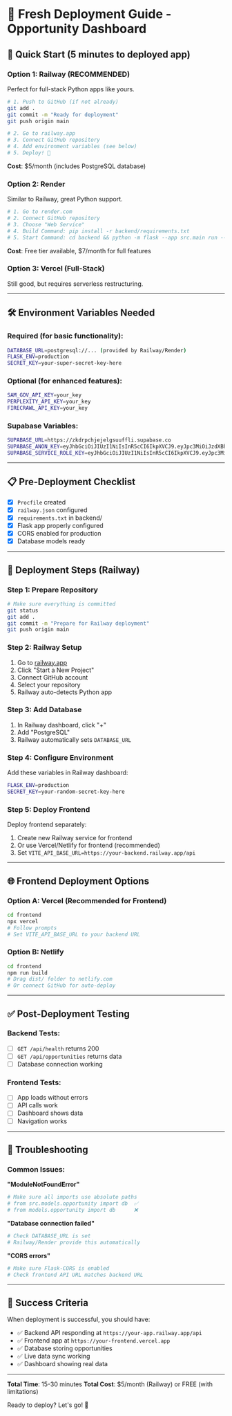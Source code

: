 # 🚀 Fresh Deployment Guide - Opportunity Dashboard

## 🎯 Quick Start (5 minutes to deployed app)

### **Option 1: Railway (RECOMMENDED)**
Perfect for full-stack Python apps like yours.

```bash
# 1. Push to GitHub (if not already)
git add .
git commit -m "Ready for deployment"
git push origin main

# 2. Go to railway.app
# 3. Connect GitHub repository
# 4. Add environment variables (see below)
# 5. Deploy! 🚀
```

**Cost**: $5/month (includes PostgreSQL database)

### **Option 2: Render**
Similar to Railway, great Python support.

```bash
# 1. Go to render.com
# 2. Connect GitHub repository  
# 3. Choose "Web Service"
# 4. Build Command: pip install -r backend/requirements.txt
# 5. Start Command: cd backend && python -m flask --app src.main run --host=0.0.0.0 --port=$PORT
```

**Cost**: Free tier available, $7/month for full features

### **Option 3: Vercel (Full-Stack)**
Still good, but requires serverless restructuring.

---

## 🛠️ **Environment Variables Needed**

### **Required (for basic functionality):**
```bash
DATABASE_URL=postgresql://... (provided by Railway/Render)
FLASK_ENV=production
SECRET_KEY=your-super-secret-key-here
```

### **Optional (for enhanced features):**
```bash
SAM_GOV_API_KEY=your_key
PERPLEXITY_API_KEY=your_key  
FIRECRAWL_API_KEY=your_key
```

### **Supabase Variables:**
```bash
SUPABASE_URL=https://zkdrpchjejelgsuuffli.supabase.co
SUPABASE_ANON_KEY=eyJhbGciOiJIUzI1NiIsInR5cCI6IkpXVCJ9.eyJpc3MiOiJzdXBhYmFzZSIsInJlZiI6InprZHJwY2hqZWplbGdzdXVmZmxpIiwicm9sZSI6ImFub24iLCJpYXQiOjE3NTAyMjY4MTMsImV4cCI6MjA2NTgwMjgxM30.xBBArkhXeFT26BmVI-WNag0qa0hHGdFUmxmlcTi4CGg
SUPABASE_SERVICE_ROLE_KEY=eyJhbGciOiJIUzI1NiIsInR5cCI6IkpXVCJ9.eyJpc3MiOiJzdXBhYmFzZSIsInJlZiI6InprZHJwY2hqZWplbGdzdXVmZmxpIiwicm9sZSI6InNlcnZpY2Vfcm9sZSIsImlhdCI6MTc1MDIyNjgxMywiZXhwIjoyMDY1ODAyODEzfQ.sfXaVkEOIiJMpKdTt7YLauIwxcqjhL1J04Vt92neWR4
```

---

## 📋 **Pre-Deployment Checklist**

- [x] `Procfile` created
- [x] `railway.json` configured
- [x] `requirements.txt` in backend/
- [x] Flask app properly configured
- [x] CORS enabled for production
- [x] Database models ready

---

## 🔄 **Deployment Steps (Railway)**

### **Step 1: Prepare Repository**
```bash
# Make sure everything is committed
git status
git add .
git commit -m "Prepare for Railway deployment"
git push origin main
```

### **Step 2: Railway Setup**
1. Go to [railway.app](https://railway.app)
2. Click "Start a New Project"
3. Connect GitHub account
4. Select your repository
5. Railway auto-detects Python app

### **Step 3: Add Database**
1. In Railway dashboard, click "+" 
2. Add "PostgreSQL" 
3. Railway automatically sets `DATABASE_URL`

### **Step 4: Configure Environment**
Add these variables in Railway dashboard:
```bash
FLASK_ENV=production
SECRET_KEY=your-random-secret-key-here
```

### **Step 5: Deploy Frontend**
Deploy frontend separately:
1. Create new Railway service for frontend
2. Or use Vercel/Netlify for frontend (recommended)
3. Set `VITE_API_BASE_URL=https://your-backend.railway.app/api`

---

## 🌐 **Frontend Deployment Options**

### **Option A: Vercel (Recommended for Frontend)**
```bash
cd frontend
npx vercel
# Follow prompts
# Set VITE_API_BASE_URL to your backend URL
```

### **Option B: Netlify**
```bash
cd frontend
npm run build
# Drag dist/ folder to netlify.com
# Or connect GitHub for auto-deploy
```

---

## ✅ **Post-Deployment Testing**

### **Backend Tests:**
- [ ] `GET /api/health` returns 200
- [ ] `GET /api/opportunities` returns data
- [ ] Database connection working

### **Frontend Tests:**
- [ ] App loads without errors
- [ ] API calls work
- [ ] Dashboard shows data
- [ ] Navigation works

---

## 🚨 **Troubleshooting**

### **Common Issues:**

**"ModuleNotFoundError"**
```bash
# Make sure all imports use absolute paths
# from src.models.opportunity import db  ✅
# from models.opportunity import db      ❌
```

**"Database connection failed"**
```bash
# Check DATABASE_URL is set
# Railway/Render provide this automatically
```

**"CORS errors"**
```bash
# Make sure Flask-CORS is enabled
# Check frontend API URL matches backend URL
```

---

## 🎉 **Success Criteria**

When deployment is successful, you should have:
- ✅ Backend API responding at `https://your-app.railway.app/api`
- ✅ Frontend app at `https://your-frontend.vercel.app`
- ✅ Database storing opportunities
- ✅ Live data sync working
- ✅ Dashboard showing real data

---

**Total Time**: 15-30 minutes
**Total Cost**: $5/month (Railway) or FREE (with limitations)

Ready to deploy? Let's go! 🚀 